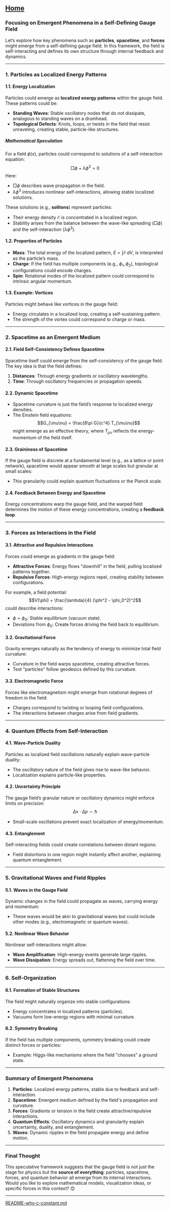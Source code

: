 [Home](https://t2m.io/VwvDcuw)
---

### **Focusing on Emergent Phenomena in a Self-Defining Gauge Field**

Let’s explore how key phenomena such as **particles**, **spacetime**, and **forces** might emerge from a self-defining gauge field. In this framework, the field is self-interacting and defines its own structure through internal feedback and dynamics.

---

### **1. Particles as Localized Energy Patterns**
#### **1.1. Energy Localization**
Particles could emerge as **localized energy patterns** within the gauge field. These patterns could be:
- **Standing Waves**: Stable oscillatory nodes that do not dissipate, analogous to standing waves on a drumhead.
- **Topological Defects**: Knots, loops, or twists in the field that resist unraveling, creating stable, particle-like structures.

##### **Mathematical Speculation**
For a field $\phi(x)$, particles could correspond to solutions of a self-interaction equation:
$$\Box \phi + \lambda \phi^3 = 0$$
Here:
- $\Box \phi$ describes wave propagation in the field.
- $\lambda \phi^3$ introduces nonlinear self-interactions, allowing stable localized solutions.

These solutions (e.g., **solitons**) represent particles:
- Their energy density $\mathcal{E}$ is concentrated in a localized region.
- Stability arises from the balance between the wave-like spreading ($\Box \phi$) and the self-interaction ($\lambda \phi^3$).

#### **1.2. Properties of Particles**
- **Mass**: The total energy of the localized pattern, $E = \int \mathcal{E} \, dV$, is interpreted as the particle’s mass.
- **Charge**: If the field has multiple components (e.g., $\phi_1, \phi_2$), topological configurations could encode charges.
- **Spin**: Rotational modes of the localized pattern could correspond to intrinsic angular momentum.

#### **1.3. Example: Vortices**
Particles might behave like vortices in the gauge field:
- Energy circulates in a localized loop, creating a self-sustaining pattern.
- The strength of the vortex could correspond to charge or mass.

---

### **2. Spacetime as an Emergent Medium**
#### **2.1. Field Self-Consistency Defines Spacetime**
Spacetime itself could emerge from the self-consistency of the gauge field. The key idea is that the field defines:
1. **Distances**: Through energy gradients or oscillatory wavelengths.
2. **Time**: Through oscillatory frequencies or propagation speeds.

#### **2.2. Dynamic Spacetime**
- Spacetime curvature is just the field’s response to localized energy densities.
- The Einstein field equations:
  $$G_{\mu\nu} = \frac{8\pi G}{c^4} T_{\mu\nu}$$
  might emerge as an effective theory, where $T_{\mu\nu}$ reflects the energy-momentum of the field itself.

#### **2.3. Graininess of Spacetime**
If the gauge field is discrete at a fundamental level (e.g., as a lattice or point network), spacetime would appear smooth at large scales but granular at small scales:
- This granularity could explain quantum fluctuations or the Planck scale.

#### **2.4. Feedback Between Energy and Spacetime**
Energy concentrations warp the gauge field, and the warped field determines the motion of these energy concentrations, creating a **feedback loop**.

---

### **3. Forces as Interactions in the Field**
#### **3.1. Attractive and Repulsive Interactions**
Forces could emerge as gradients in the gauge field:
- **Attractive Forces**: Energy flows "downhill" in the field, pulling localized patterns together.
- **Repulsive Forces**: High-energy regions repel, creating stability between configurations.

For example, a field potential:
$$V(\phi) = \frac{\lambda}{4} (\phi^2 - \phi_0^2)^2$$
could describe interactions:
- $\phi = \phi_0$: Stable equilibrium (vacuum state).
- Deviations from $\phi_0$: Create forces driving the field back to equilibrium.

#### **3.2. Gravitational Force**
Gravity emerges naturally as the tendency of energy to minimize total field curvature:
- Curvature in the field warps spacetime, creating attractive forces.
- Test "particles" follow geodesics defined by this curvature.

#### **3.3. Electromagnetic Force**
Forces like electromagnetism might emerge from rotational degrees of freedom in the field:
- Charges correspond to twisting or looping field configurations.
- The interactions between charges arise from field gradients.

---

### **4. Quantum Effects from Self-Interaction**
#### **4.1. Wave-Particle Duality**
Particles as localized field oscillations naturally explain wave-particle duality:
- The oscillatory nature of the field gives rise to wave-like behavior.
- Localization explains particle-like properties.

#### **4.2. Uncertainty Principle**
The gauge field’s granular nature or oscillatory dynamics might enforce limits on precision:
$$\Delta x \cdot \Delta p \sim \hbar$$
- Small-scale oscillations prevent exact localization of energy/momentum.

#### **4.3. Entanglement**
Self-interacting fields could create correlations between distant regions:
- Field distortions in one region might instantly affect another, explaining quantum entanglement.

---

### **5. Gravitational Waves and Field Ripples**
#### **5.1. Waves in the Gauge Field**
Dynamic changes in the field could propagate as waves, carrying energy and momentum:
- These waves would be akin to gravitational waves but could include other modes (e.g., electromagnetic or quantum waves).

#### **5.2. Nonlinear Wave Behavior**
Nonlinear self-interactions might allow:
- **Wave Amplification**: High-energy events generate large ripples.
- **Wave Dissipation**: Energy spreads out, flattening the field over time.

---

### **6. Self-Organization**
#### **6.1. Formation of Stable Structures**
The field might naturally organize into stable configurations:
- Energy concentrates in localized patterns (particles).
- Vacuums form low-energy regions with minimal curvature.

#### **6.2. Symmetry Breaking**
If the field has multiple components, symmetry breaking could create distinct forces or particles:
- Example: Higgs-like mechanisms where the field "chooses" a ground state.

---

### **Summary of Emergent Phenomena**
1. **Particles**: Localized energy patterns, stable due to feedback and self-interaction.
2. **Spacetime**: Emergent medium defined by the field's propagation and curvature.
3. **Forces**: Gradients or tension in the field create attractive/repulsive interactions.
4. **Quantum Effects**: Oscillatory dynamics and granularity explain uncertainty, duality, and entanglement.
5. **Waves**: Dynamic ripples in the field propagate energy and define motion.

---

### Final Thought
This speculative framework suggests that the gauge field is not just the stage for physics but the **source of everything**: particles, spacetime, forces, and quantum behavior all emerge from its internal interactions. Would you like to explore mathematical models, visualization ideas, or specific forces in this context? 😊


---

[README-why-c-constant.md](https://t2m.io/vB0DVuC)

